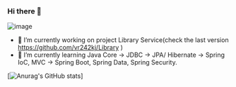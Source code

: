 ### Hi there 👋
![image](https://www.codewars.com/users/Vitaliy%20Replyuk/badges/micro)
- 🔭 I’m currently working on project Library Service(check the last version https://github.com/vr242kj/Library )
- 🌱 I’m currently learning Java Core -> JDBC -> JPA/ Hibernate -> Spring IoC, MVC -> Spring Boot, Spring Data, Spring Security.

[![Anurag's GitHub stats](https://github-readme-stats.vercel.app/api?username=vr242kj&show_icons=true&theme=gruvbox)]
